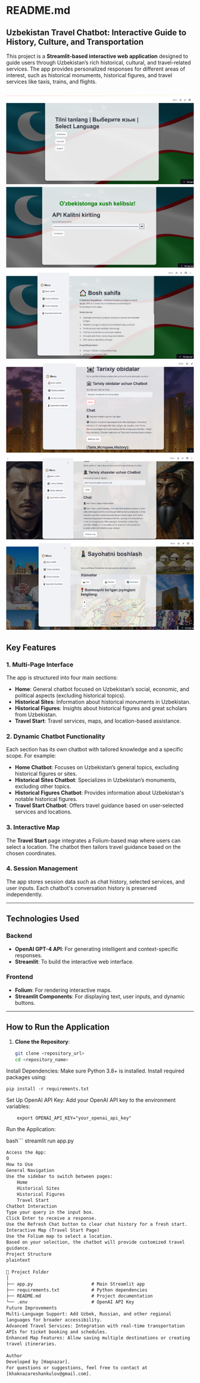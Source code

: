 # README.md  

## Uzbekistan Travel Chatbot: Interactive Guide to History, Culture, and Transportation  

This project is a **Streamlit-based interactive web application** designed to guide users through Uzbekistan’s rich historical, cultural, and travel-related services. The app provides personalized responses for different areas of interest, such as historical monuments, historical figures, and travel services like taxis, trains, and flights.  

![alt text](image.png)
![alt text](image-1.png)
![alt text](image-2.png)
![alt text](image-5.png)
![alt text](image-4.png)
![alt text](image-3.png)
---

## Key Features  

### 1. **Multi-Page Interface**  
The app is structured into four main sections:  
- **Home**: General chatbot focused on Uzbekistan’s social, economic, and political aspects (excluding historical topics).  
- **Historical Sites**: Information about historical monuments in Uzbekistan.  
- **Historical Figures**: Insights about historical figures and great scholars from Uzbekistan.  
- **Travel Start**: Travel services, maps, and location-based assistance.  

### 2. **Dynamic Chatbot Functionality**  
Each section has its own chatbot with tailored knowledge and a specific scope. For example:  
- **Home Chatbot**: Focuses on Uzbekistan’s general topics, excluding historical figures or sites.  
- **Historical Sites Chatbot**: Specializes in Uzbekistan’s monuments, excluding other topics.  
- **Historical Figures Chatbot**: Provides information about Uzbekistan's notable historical figures.  
- **Travel Start Chatbot**: Offers travel guidance based on user-selected services and locations.  

### 3. **Interactive Map**  
The **Travel Start** page integrates a Folium-based map where users can select a location. The chatbot then tailors travel guidance based on the chosen coordinates.  

### 4. **Session Management**  
The app stores session data such as chat history, selected services, and user inputs. Each chatbot's conversation history is preserved independently.  

---

## Technologies Used  

### **Backend**  
- **OpenAI GPT-4 API**: For generating intelligent and context-specific responses.  
- **Streamlit**: To build the interactive web interface.  

### **Frontend**  
- **Folium**: For rendering interactive maps.  
- **Streamlit Components**: For displaying text, user inputs, and dynamic buttons.  

---

## How to Run the Application  

1. **Clone the Repository**:  
   ```bash  
   git clone <repository_url>  
   cd <repository_name>  
Install Dependencies:
Make sure Python 3.8+ is installed. Install required packages using:

```
pip install -r requirements.txt  
```
Set Up OpenAI API Key:
Add your OpenAI API key to the environment variables:

```
    export OPENAI_API_KEY="your_openai_api_key"  
```
Run the Application:

bash```
    streamlit run app.py 
```
Access the App:
O
How to Use
General Navigation
Use the sidebar to switch between pages:
    Home
    Historical Sites
    Historical Figures
    Travel Start
Chatbot Interaction
Type your query in the input box.
Click Enter to receive a response.
Use the Refresh Chat button to clear chat history for a fresh start.
Interactive Map (Travel Start Page)
Use the Folium map to select a location.
Based on your selection, the chatbot will provide customized travel guidance.
Project Structure
plaintext

📂 Project Folder  
│  
├── app.py                      # Main Streamlit app  
├── requirements.txt            # Python dependencies  
├── README.md                   # Project documentation  
└── .env                        # OpenAI API Key  
Future Improvements
Multi-Language Support: Add Uzbek, Russian, and other regional languages for broader accessibility.
Advanced Travel Services: Integration with real-time transportation APIs for ticket booking and schedules.
Enhanced Map Features: Allow saving multiple destinations or creating travel itineraries.

Author
Developed by [Haqnazar].
For questions or suggestions, feel free to contact at [khaknazareshankulov@gmail.com].






